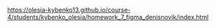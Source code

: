 https://olesia-kybenko13.github.io/course-4/students/kybenko_olesia/homework_7_figma_denisnovik/index.html
